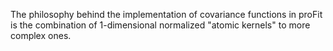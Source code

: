 The philosophy behind the implementation of covariance functions
in proFit is the combination of 1-dimensional normalized "atomic kernels" to
more complex ones.

